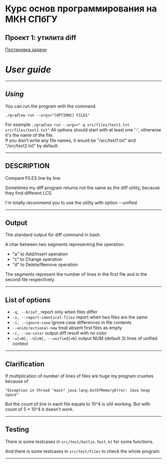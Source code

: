 # Курс основ программирования на МКН СПбГУ
## Проект 1: утилита diff

[Постановка задачи](./TASK.md)



# *User guide*
___

## *Using*
You can run the program with the command <br>
``` #bash
./gradlew run --args="[OPTIONS] FILES"
```

For example ```./gradlew run --args="-q src/files/text1.txt src/files/text2.txt"```
All options should start with at least one '-', otherwise it's the name of the file. <br>
If you don't write any file names, it would be "/src/text1.txt" and "/src/text2.txt" by default.

---

## DESCRIPTION

Compare FILES line by line.

Sometimes my diff program returns not the same as the diff utility, because they find different LCS.

I'm totally recommend you to use the utility with option --unified

---

## Output

The standard output for diff command in bash.

A char between two segments representing the operation.
+ "a" to Add/Insert operation
+ "c" to Change operation
+ "d" to Delete/Remove operation

The segments represent the number of lines in the first file and in the second file respectively.

---
## List of options
+ ```-q, --brief``` , report only when files differ <br>
+ ```-s, --report-identical-files``` report when two files are the same
+ ```-i, --ignore-case``` ignore case differences in file contents
+ ```--unidirectional-new``` treat absent first files as empty
+ ```-c, --no-color``` output diff result with no color
+ ```-u[=N], -U[=N], --unified[=N]``` output NUM (default 3) lines of unified context
---
## Clarification

If multiplication of number of lines of files are huge my program crushes because of 

```"Exception in thread "main" java.lang.OutOfMemoryError: Java heap space" ```

But the count of line in each file equals to 10^4 is still working. But with count of 5 * 10^4 it doesn't work.

---

## Testing

There is some testcases in ```src/test/kotlin.Test.kt``` for some functions. 

And there is some testcases in ```src/test/files``` to check the whole program.

---
